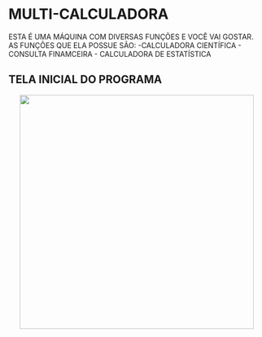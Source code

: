 # MULTI-CALCULADORA
ESTA É UMA MÁQUINA COM DIVERSAS FUNÇÕES E VOCÊ VAI GOSTAR.
AS FUNÇÕES QUE ELA POSSUE SÃO:
    -CALCULADORA CIENTÍFICA
    - CONSULTA FINAMCEIRA
    - CALCULADORA DE ESTATÍSTICA
## TELA INICIAL DO PROGRAMA
<p align="center">
    <img width="460" src="https://github.com/yurken49/Multi-Calculator/tree/main/assets/to_readme/imagem-inicial.png">
</p>
